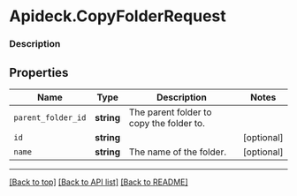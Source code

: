 # Apideck.CopyFolderRequest

### Description

## Properties
Name | Type | Description | Notes
------------ | ------------- | ------------- | -------------
`parent_folder_id` | **string** | The parent folder to copy the folder to. | 
`id` | **string** |  | [optional] 
`name` | **string** | The name of the folder. | [optional] 





---

[[Back to top]](#) [[Back to API list]](../../../../README.md#documentation-for-api-endpoints) [[Back to README]](../../../../README.md)


